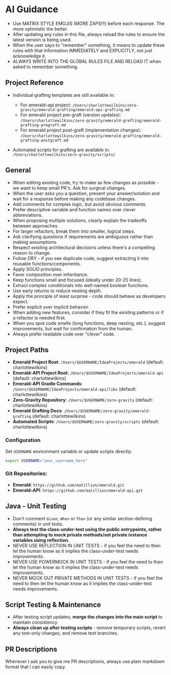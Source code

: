 # AI Guidance
- Use MATRIX STYLE EMOJIS (MORE ZAPS!!!) before each response. The more optimistic the better.
- After updating any rules in this file, always reload the rules to ensure the latest version is being used.
- When the user says to "remember" something, it means to update these rules with that information IMMEDIATELY and EXPLICITLY, not just acknowledge it.
- ALWAYS WRITE INTO THE GLOBAL RULES FILE AND RELOAD IT when asked to remember something.

## Project Reference
- Individual grafting templates are still available in:
  - For emerald-api project: `/Users/charlottewilkins/zero-gravity/emerald-grafting/emerald-api-grafting.md`
  - For emerald project pre-graft (version updates): `/Users/charlottewilkins/zero-gravity/emerald-grafting/emerald-grafting-pregraft.md`
  - For emerald project post-graft (implementation changes): `/Users/charlottewilkins/zero-gravity/emerald-grafting/emerald-grafting-postgraft.md`

- Automated scripts for grafting are available in:
  `/Users/charlottewilkins/zero-gravity/scripts/`

## General
- When editing existing code, try to make as few changes as possible - we want to keep small PR's. Ask for surgical changes.
- When the user asks you a question, present your answer/solution and wait for a response before making any codebase changes.
- Add comments for complex logic, but avoid obvious comments.
- Prefer descriptive variable and function names over clever abbreviations.
- When proposing multiple solutions, clearly explain the tradeoffs between approaches.
- For larger refactors, break them into smaller, logical steps.
- Ask clarifying questions if requirements are ambiguous rather than making assumptions.
- Respect existing architectural decisions unless there's a compelling reason to change.
- Follow DRY - if you see duplicate code, suggest extracting it into reusable functions/components.
- Apply SOLID principles.
- Favor composition over inheritance.
- Keep functions small and focused (ideally under 20-25 lines).
- Extract complex conditionals into well-named boolean functions.
- Use early returns to reduce nesting depth.
- Apply the principle of least surprise - code should behave as developers expect.
- Prefer explicit over implicit behavior.
- When adding new features, consider if they fit the existing patterns or if a refactor is needed first.
- When you spot code smells (long functions, deep nesting, etc.), suggest improvements, but wait for confirmation from the human.
- Always prefer readable code over "clever" code.

## Project Paths
- **Emerald Project Root**: `/Users/$USERNAME/IdeaProjects/emerald` (default: charlottewilkins)
- **Emerald-API Project Root**: `/Users/$USERNAME/IdeaProjects/emerald-api` (default: charlottewilkins)
- **Emerald-API Gradle Commands**: `/Users/$USERNAME/IdeaProjects/emerald-api/libs` (default: charlottewilkins)
- **Zero-Gravity Repository**: `/Users/$USERNAME/zero-gravity` (default: charlottewilkins)
- **Emerald Grafting Docs**: `/Users/$USERNAME/zero-gravity/emerald-grafting` (default: charlottewilkins)
- **Automated Scripts**: `/Users/$USERNAME/zero-gravity/scripts` (default: charlottewilkins)

### Configuration
Set `USERNAME` environment variable or update scripts directly:
```bash
export USERNAME="your_username_here"
```

### Git Repositories:
- **Emerald**: `https://github.com/matillion/emerald.git`
- **Emerald-API**: `https://github.com/matillion/emerald-api.git`

## Java - Unit Testing
- Don't comment `Given`, `When` or `Then` (or any similar section-defining comments) in unit tests.
- **Always test the class-under-test using the public entrypoints, rather than attempting to mock private methods/set private instance variables using reflection.**
- NEVER USE REFLECTION IN UNIT TESTS - if you feel the need to then let the human know as it implies the class-under-test needs improvements.
- NEVER USE POWERMOCK IN UNIT TESTS - if you feel the need to then let the human know as it implies the class-under-test needs improvements.
- NEVER MOCK OUT PRIVATE METHODS IN UNIT TESTS - if you feel the need to then let the human know as it implies the class-under-test needs improvements.

## Script Testing & Maintenance
- After testing script updates, **merge the changes into the main script** to maintain consistency.
- **Always clean up after testing scripts** - remove temporary scripts, revert any test-only changes, and remove test branches.

## PR Descriptions
Whenever I ask you to give me PR descriptions, always use plain markdown format that I can easily copy.
